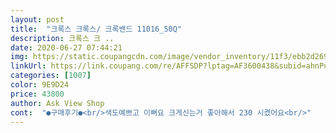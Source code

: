```yaml
---
layout: post 
title:  "크록스 크록스/ 크록밴드 11016_50Q" 
description: 크록스 크 ..
date: 2020-06-27 07:44:21 
img: https://static.coupangcdn.com/image/vendor_inventory/11f3/ebb2d2696031dee8c4ec56b026b6361b6e73afa81adc2eae4593b2bfd0d8.jpg 
linkUrl: https://link.coupang.com/re/AFFSDP?lptag=AF3600438&subid=ahnPublicAsk&pageKey=1649582660&itemId=2810584601&vendorItemId=70800138104&traceid=V0-113-e6e7c7185a6b4e49 
categories: [1007] 
color: 9E9D24 
price: 43800 
author: Ask View Shop 
cont:  "●구매후기●<br/>색도예쁘고 이뻐요 크게신는거 좋아해서 230 시켰어요<br/>" 
---
```

